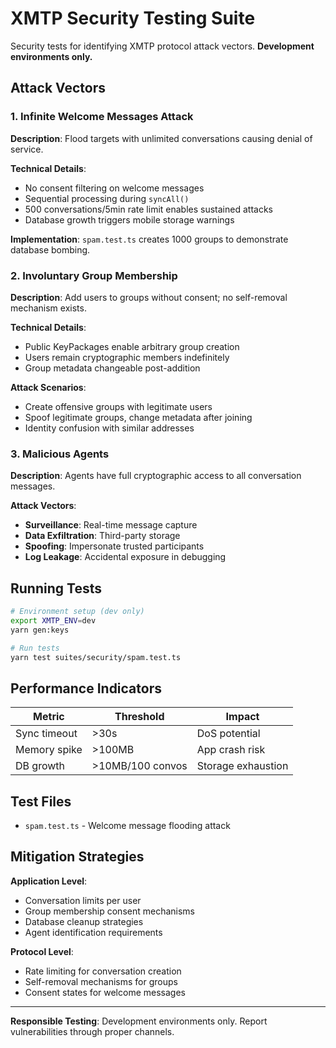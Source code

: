 # XMTP Security Testing Suite

Security tests for identifying XMTP protocol attack vectors. **Development environments only.**

## Attack Vectors

### 1. Infinite Welcome Messages Attack

**Description**: Flood targets with unlimited conversations causing denial of service.

**Technical Details**:

- No consent filtering on welcome messages
- Sequential processing during `syncAll()`
- 500 conversations/5min rate limit enables sustained attacks
- Database growth triggers mobile storage warnings

**Implementation**: `spam.test.ts` creates 1000 groups to demonstrate database bombing.

### 2. Involuntary Group Membership

**Description**: Add users to groups without consent; no self-removal mechanism exists.

**Technical Details**:

- Public KeyPackages enable arbitrary group creation
- Users remain cryptographic members indefinitely
- Group metadata changeable post-addition

**Attack Scenarios**:

- Create offensive groups with legitimate users
- Spoof legitimate groups, change metadata after joining
- Identity confusion with similar addresses

### 3. Malicious Agents

**Description**: Agents have full cryptographic access to all conversation messages.

**Attack Vectors**:

- **Surveillance**: Real-time message capture
- **Data Exfiltration**: Third-party storage
- **Spoofing**: Impersonate trusted participants
- **Log Leakage**: Accidental exposure in debugging

## Running Tests

```bash
# Environment setup (dev only)
export XMTP_ENV=dev
yarn gen:keys

# Run tests
yarn test suites/security/spam.test.ts
```

## Performance Indicators

| Metric       | Threshold        | Impact             |
| ------------ | ---------------- | ------------------ |
| Sync timeout | >30s             | DoS potential      |
| Memory spike | >100MB           | App crash risk     |
| DB growth    | >10MB/100 convos | Storage exhaustion |

## Test Files

- `spam.test.ts` - Welcome message flooding attack

## Mitigation Strategies

**Application Level**:

- Conversation limits per user
- Group membership consent mechanisms
- Database cleanup strategies
- Agent identification requirements

**Protocol Level**:

- Rate limiting for conversation creation
- Self-removal mechanisms for groups
- Consent states for welcome messages

---

**Responsible Testing**: Development environments only. Report vulnerabilities through proper channels.
